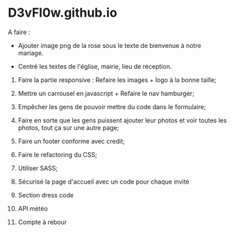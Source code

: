 # D3vFl0w.github.io

A faire :

- Ajouter image png de la rose sous le texte de bienvenue à notre mariage.

- Centré les textes de l'église, mairie, lieu de réception.

1. Faire la partie responsive : Refaire les images + logo à la bonne taille;

2. Mettre un carrousel en javascript + Refaire le nav hamburger;

3. Empêcher les gens de pouvoir mettre du code dans le formulaire;

4. Faire en sorte que les gens puissent ajouter leur photos et voir toutes les photos, tout ça sur une autre page;

5. Faire un footer conforme avec credit;

6. Faire le refactoring du CSS;

7. Utiliser SASS;

8. Sécurisé la page d'accueil avec un code pour chaque invité

9. Section dress code

10. API météo

11. Compte à rebour

